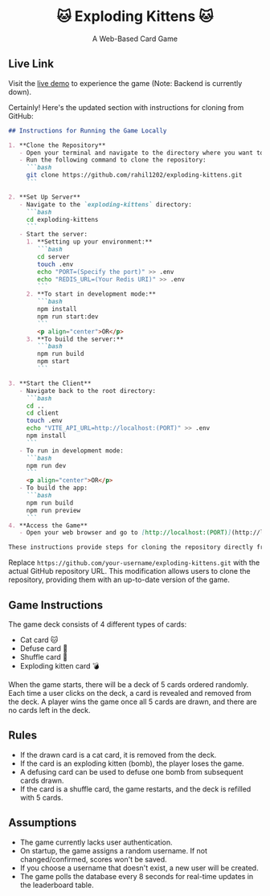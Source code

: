 <h1 align="center">🐱 Exploding Kittens 🐱</h1>
<p align="center">A Web-Based Card Game</p>


## Live Link
Visit the [live demo](https://exploding-kittens.netlify.app/) to experience the game (Note: Backend is currently down).

Certainly! Here's the updated section with instructions for cloning from GitHub:

```markdown
## Instructions for Running the Game Locally

1. **Clone the Repository**
   - Open your terminal and navigate to the directory where you want to clone the repository.
   - Run the following command to clone the repository:
     ```bash
     git clone https://github.com/rahil1202/exploding-kittens.git
     ```

2. **Set Up Server**
   - Navigate to the `exploding-kittens` directory:
     ```bash
     cd exploding-kittens
     ```
   - Start the server:
     1. **Setting up your environment:**
        ```bash
        cd server
        touch .env
        echo "PORT=(Specify the port)" >> .env
        echo "REDIS_URL=(Your Redis URI)" >> .env
        ```
     2. **To start in development mode:**
        ```bash
        npm install
        npm run start:dev
        ```
        <p align="center">OR</p>
     3. **To build the server:**
        ```bash
        npm run build
        npm start
        ```

3. **Start the Client**
   - Navigate back to the root directory:
     ```bash
     cd ..
     cd client
     touch .env
     echo "VITE_API_URL=http://localhost:(PORT)" >> .env
     npm install
     ```
   - To run in development mode:
     ```bash
     npm run dev
     ```
     <p align="center">OR</p>
   - To build the app:
     ```bash
     npm run build
     npm run preview
     ```
4. **Access the Game**
   - Open your web browser and go to [http://localhost:(PORT)](http://localhost:(PORT)) to access the game.

These instructions provide steps for cloning the repository directly from GitHub, ensuring you have the latest version of the codebase.
```

Replace `https://github.com/your-username/exploding-kittens.git` with the actual GitHub repository URL. This modification allows users to clone the repository, providing them with an up-to-date version of the game.

## Game Instructions

The game deck consists of 4 different types of cards:

- Cat card 🐱
- Defuse card 🚫
- Shuffle card 🔀
- Exploding kitten card 💣

When the game starts, there will be a deck of 5 cards ordered randomly. Each time a user clicks on the deck, a card is revealed and removed from the deck. A player wins the game once all 5 cards are drawn, and there are no cards left in the deck.

## Rules

- If the drawn card is a cat card, it is removed from the deck.
- If the card is an exploding kitten (bomb), the player loses the game.
- A defusing card can be used to defuse one bomb from subsequent cards drawn.
- If the card is a shuffle card, the game restarts, and the deck is refilled with 5 cards.

## Assumptions

- The game currently lacks user authentication.
- On startup, the game assigns a random username. If not changed/confirmed, scores won't be saved.
- If you choose a username that doesn't exist, a new user will be created.
- The game polls the database every 8 seconds for real-time updates in the leaderboard table.
